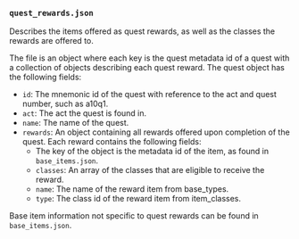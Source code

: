 ### `quest_rewards.json`

Describes the items offered as quest rewards, as well as the classes the rewards are offered to. 

The file is an object where each key is the quest metadata id of a quest with a collection of
objects describing each quest reward. The quest object has the following fields:

- `id`: The mnemonic id of the quest with reference to the act and quest number, such as a10q1.
- `act`: The act the quest is found in.
- `name`: The name of the quest.
- `rewards`: An object containing all rewards offered upon completion of the quest. Each reward
  contains the following fields:
  * The key of the object is the metadata id of the item, as found in `base_items.json`.
  * `classes`: An array of the classes that are eligible to receive the reward.
  * `name`: The name of the reward item from base_types.
  * `type`: The class id of the reward item from item_classes.

Base item information not specific to quest rewards can be found in `base_items.json`.
